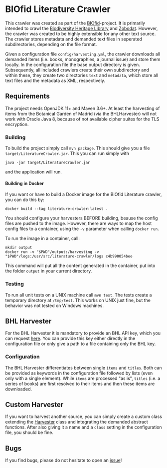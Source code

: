 # BIOfid Literature Crawler

This crawler was created as part of the [BIOfid](https://www.biofid.de/en/)-project. It is primarily intended to crawl the [Biodiversity Heritage Library](https://www.biodiversitylibrary.org/) and [Zobodat](https://www.zobodat.at/index.php). However, the crawler was created to be highly extensible for any other text source. The crawler stores metadata and demanded text files in seperated subdirectories, depending on the file format.

Given a configuration file `config/harvesting.yml`, the crawler downloads all demanded items (i.e. books, monographies, a journal issue) and store them locally. In the configuration file the base output directory is given. Subsequently, all included crawlers create their own subdirectory and within these, they create two directories `text` and `metadata`, which store all text files and the metadata as XML, respectively.

## Requirements
The project needs OpenJDK 11+ and Maven 3.6+. At least the harvesting of items from the Botanical Garden of Madrid (via the BHLHarvester) will not work with Oracle Java 8, because of not available cipher suites for the TLS encryption.

### Building
To build the project simply call `mvn package`. This should give you a file `target/LiteratureCrawler.jar`. This you can run simply with 

`java -jar target/LiteratureCrawler.jar`

and the application will run.

#### Building in Docker
If you want or have to build a Docker image for the BIOfid Literature crawler, you can do this by:

```
docker build --tag literature-crawler:latest .
```

You should configure your harvesters BEFORE building, beause the config files are pushed to the image. However, there are ways to map the host config files to a container, using the `-v` parameter when calling `docker run`.

To run the image in a container, call:

```
mkdir output
docker run -v "$PWD"/output:/harvesting -v "$PWD"/logs:/usr/src/literature-crawler/logs c4b990054bee
```

This command will put all the content generated in the container, put into the folder `output` in your current directory.

### Testing
To run all unit tests on a UNIX machine call `mvn test`.
The tests create a temporary directory at `/tmp/test`. This works on UNIX just fine, but the behavior was not tested on Windows machines.

## BHL Harvester
For the BHL Harvester it is mandatory to provide an BHL API key, which you can request [here](https://www.biodiversitylibrary.org/getapikey.aspx). You can provide this key either directly in the configuration file or only give a path to a file containing only the BHL key.

### Configuration
The BHL Harvester differentiates between single `items` and `titles`. Both can be provided as keywords in the configuration file followed by lists (even only with a single element). While `items` are processed "as is", `titles` (i.e. a series of books) are first resolved to their items and then these items are downloaded. 

## Custom Harvester
If you want to harvest another source, you can simply create a custom class extending the [Harvester](https://github.com/FID-Biodiversity/LiteratureCrawler/blob/master/src/main/java/de/biofid/services/crawler/Harvester.java) class and integrating the demanded abstract functions. After also giving it a name and a `class` setting in the configuration file, you should be fine.

## Bugs
If you find bugs, please do not hesitate to open an [issue](https://github.com/FID-Biodiversity/LiteratureCrawler/issues)!
